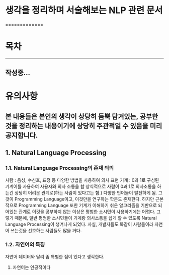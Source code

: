 # 생각을 정리하며 서술해보는 NLP 관련 문서
=============
# 목차
-------------
작성중...
-------------
# 유의사항
본 내용들은 본인의 생각이 상당히 듬뿍 담겨있는, 공부한 것을 정리하는 내용이기에 상당히 주관적일 수 있음을 미리 공지합니다.
-------------
## 1. Natural Language Processing
### 1.1. Natural Language Processing의 존재 의의
사람 : 음성, 수신호, 표정 등 다양한 방법을 사용하여 의사 표현
기계 : 0과 1로 구성된 기계어를 사용하여 사용자와 의사 소통을 함
상식적으로 사람이 0과 1로 의사소통을 하는건 상당히 어려운 관계로(하는 사람이 있다고는 함.) 다양한 언어들이 발전하게 됨. 그것이 Programming Language이고, 이것만을 연구하는 학문도 존재한다.
하지만 근본적으로 Programming Language 또한 기계가 이해하기 쉬운 알고리즘을 기반으로 되어있는 관계로 이것을 공부하지 않는 이상은 평범한 소시민이 사용하기에는 어렵다.
그렇기 때문에, 일반 평범한 소시민들이 기계랑 의사소통을 쉽게 할 수 있도록 Natural Language Processing이 생겨나게 되었다. 사실, 개발자들도 똑같이 사람들이라 자연어 쓰는것을 선호하는 사람들도 많을 거다.
### 1.2. 자연어의 특징
자연어 데이터와 달리 좀 특별한 점이 있다고 생각한다.
1. 자연어는 인공적이다
